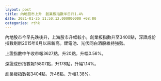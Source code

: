 ```yaml
---
layout: post
title: 內地股市上升　創業板指數半日升1.4%
date: 2021-01-25 11:50:12.000000000 +08:00
categories: rthk
---
```


內地股市今早先跌後升，上海股市升幅較小。創業板指數升至3400點，深證成份指數刷新2015年6月以來新高。鋰電池、光伏同白酒股維持強勢。

上證指數中午收市報3627點，升20點，升幅0.56%。

深證成份指數報15807點，升178點，升幅1.14%。

創業板指數報3404點，升46點，升幅1.38%。
